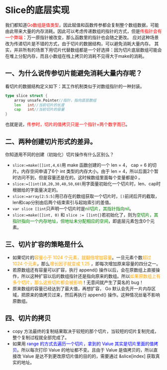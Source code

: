 # Slice的底层实现

我们都知道<font color=red>Go数组是值类型</font>，因此赋值和函数传参都会复制整个数组数据，可能由此带来大量的内存消耗。因此可以考虑传递数组的指针的方式，但是<font color=red>传指针会有一个弊端</font>：万一原指针被改变，那么函数里的指针也会随之更改。
应对这种场景改为传递切片是不错的方式，由于切片的数据结构，可以避免消耗大量内存。
其实，并非所有的场景下用切片代替数组都是一个好选择：因为切片底层数组可能会在堆上分配内存，而且小数组在栈上拷贝的消耗不见得大于make的消耗。

## 一、为什么说传参切片能避免消耗大量内存呢？
看切片的数据结构定义如下：其工作机制类似于对数组指针的一种封装。
```go
type slice struct {
    array unsafe.Pointer//指针，指向底层数组
    len   int//当前切片的长度
    cap   int//当前切片的容量
}
```
也就是说，<font color=red>传参时，切片的值拷贝只是一个指针+两个数字而已</font>。
## 二、两种创建切片形式的差异。
你知道用不同的创建（初始化）切片操作有什么区别么？
- ```slice:=make([]int,4,6)```用 make 函数创建的一个 len = 4， cap = 6 的切片。内存空间申请了6个 int 类型的内存大小。由于 len = 4，所以后面2个暂时访问不到，但是容量还是在的。这时候数组里面每个变量都是0 。
- ```slice:=[]int(10,20,30,40,50,60)```用字面量初始化一个切片时，len、cap时根据给的字面量决定的。
- ```slice:=array[2:5:5]```用已存在的数组获取一个切片时，```[)```前闭后开的截取，len和cap分别由后两个结束索引与起始索引的差值。
- ```var slice []int```只声明一个切片时是<font color=green>nil切片，其指针指向nil</font>。
- ```slice:=make([]int, 0)``` 和 ```slice := []int{}```若初始化了，则为<font color=green>空切片，其指针指向一个内存地址，但地址未分配相应的空间</font>，即底层元素包含0个元素。
## 三、切片扩容的策略是什么
- 如果切片的<font color=orange>容量小于 1024 个元素，就翻倍增加容量</font>。一旦元素个数<font color=orange>超过 1024 个元素</font>，那么<font color=orange>增长因子就变成 1.25</font> ，即每次增加原来容量的四分之一。
- 若原数组还有容量可以扩容，执行 append() 操作以后，会在原数组上直接操作，所以这种扩容以后的数组指针还是指向原来的数组。所以<font color=orange>如果原数组上有多个切片，那么这些切片都会被影响</font>！无意间就产生了莫名的 bug！
- 原来数组的容量已经达到了最大值，再想扩容， Go 默认会先开一片内存区域，把原来的值拷贝过来，然后再执行 append() 操作。这种情况丝毫不影响原数组。
## 四、切片的拷贝
- copy 方法最终的复制结果取决于较短的那个切片，当较短的切片复制完成，整个复制过程就全部完成了。
- 如果用 <font color=blue>range 的方式去遍历一个切片，拿到的 Value 其实是切片里面的值拷贝</font>。所以每次打印 Value 的地址都不变。且由于 Value 是值拷贝的，所以直接改 Value 是达不到更改原切片值的目的的，需要通过 &slice[index] 获取真实的地址。